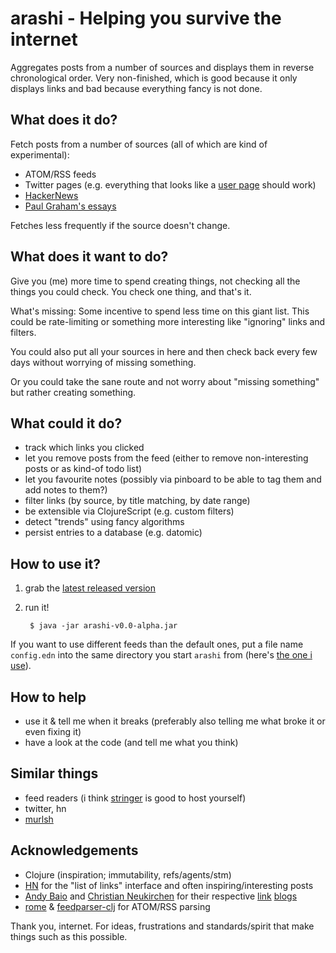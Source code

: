 # arashi - Helping you survive the internet

Aggregates posts from a number of sources and displays them in
reverse chronological order. Very non-finished, which is good
because it only displays links and bad because everything fancy
is not done.

## What does it do?

Fetch posts from a number of sources (all of which are kind of
experimental):

* ATOM/RSS feeds
* Twitter pages (e.g. everything that looks like a [user page][twitter]
    should work)
* [HackerNews](https://news.ycombinator.com)
* [Paul Graham's essays](http://paulgraham.com/articles.html)

Fetches less frequently if the source doesn't change.

## What does it want to do?

Give you (me) more time to spend creating things, not checking all the
things you could check. You check one thing, and that's it.

What's missing: Some incentive to spend less time on this giant list.
This could be rate-limiting or something more interesting like
"ignoring" links and filters.

You could also put all your sources in here and then check back every
few days without worrying of missing something.

Or you could take the sane route and not worry about "missing something"
but rather creating something.

## What could it do?

* track which links you clicked
* let you remove posts from the feed (either to remove non-interesting
    posts or as kind-of todo list)
* let you favourite notes (possibly via pinboard to be able to tag
    them and add notes to them?)
* filter links (by source, by title matching, by date range)
* be extensible via ClojureScript (e.g. custom filters)
* detect "trends" using fancy algorithms
* persist entries to a database (e.g. datomic)

## How to use it?

1. grab the [latest released version][latest]
2. run it!

        $ java -jar arashi-v0.0-alpha.jar

If you want to use different feeds than the default ones, put a
file name `config.edn` into the same directory you start `arashi`
from (here's [the one i use][config]).

## How to help

* use it & tell me when it breaks (preferably also telling me what
    broke it or even fixing it)
* have a look at the code (and tell me what you think)

## Similar things

* feed readers (i think [stringer][] is good to host yourself)
* twitter, hn
* [murlsh](https://github.com/mmb/murlsh)

## Acknowledgements

* Clojure (inspiration; immutability, refs/agents/stm)
* [HN](https://news.ycombinator) for the "list of links" interface
    and often inspiring/interesting posts
* [Andy Baio](http://waxy.org) and [Christian Neukirchen](http://chneukirchen.org)
    for their respective [link][waxy-links] [blogs][trivium]
* [rome][] & [feedparser-clj][] for ATOM/RSS parsing

Thank you, internet. For ideas, frustrations and standards/spirit that
make things such as this possible.

[twitter]: https://twitter.com/bonus500
[latest]: https://github.com/heyLu/arashi/releases/download/v0.0-alpha/arashi-0.0-SNAPSHOT-standalone.jar
[config]: https://github.com/heyLu/arashi/blob/master/config.edn
[stringer]: https://github.com/swanson/stringer
[waxy-links]: http://waxy.org/links
[trivium]: http://chneukirchen.org/trivium
[rome]: https://github.com/rometools/rome
[feedparser-clj]: https://github.com/scsibug/feedparser-clj